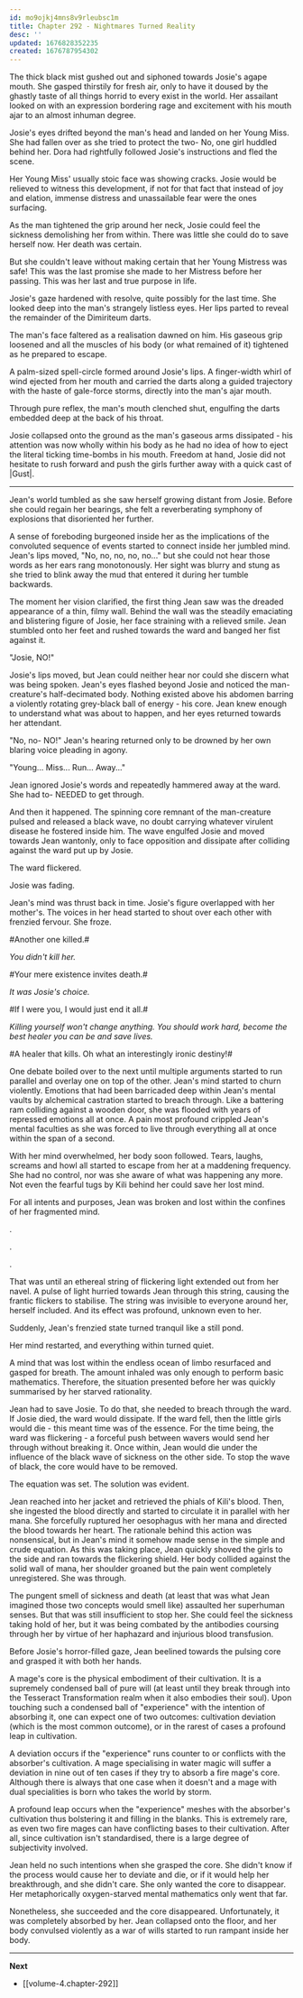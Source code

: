 ```yaml
---
id: mo9ojkj4mns8v9rleubsc1m
title: Chapter 292 - Nightmares Turned Reality
desc: ''
updated: 1676828352235
created: 1676787954302
---
```


The thick black mist gushed out and siphoned towards Josie's agape mouth. She gasped thirstily for fresh air, only to have it doused by the ghastly taste of all things horrid to every exist in the world. Her assailant looked on with an expression bordering rage and excitement with his mouth ajar to an almost inhuman degree.

Josie's eyes drifted beyond the man's head and landed on her Young Miss. She had fallen over as she tried to protect the two- No, one girl huddled behind her. Dora had rightfully followed Josie's instructions and fled the scene.

Her Young Miss' usually stoic face was showing cracks. Josie would be relieved to witness this development, if not for that fact that instead of joy and elation, immense distress and unassailable fear were the ones surfacing.

As the man tightened the grip around her neck, Josie could feel the sickness demolishing her from within. There was little she could do to save herself now. Her death was certain.

But she couldn't leave without making certain that her Young Mistress was safe! This was the last promise she made to her Mistress before her passing. This was her last and true purpose in life.

Josie's gaze hardened with resolve, quite possibly for the last time. She looked deep into the man's strangely listless eyes. Her lips parted to reveal the remainder of the Dimiriteum darts.

The man's face faltered as a realisation dawned on him. His gaseous grip loosened and all the muscles of his body (or what remained of it) tightened as he prepared to escape.

A palm-sized spell-circle formed around Josie's lips. A finger-width whirl of wind ejected from her mouth and carried the darts along a guided trajectory with the haste of gale-force storms, directly into the man's ajar mouth.

Through pure reflex, the man's mouth clenched shut, engulfing the darts embedded deep at the back of his throat.

Josie collapsed onto the ground as the man's gaseous arms dissipated - his attention was now wholly within his body as he had no idea of how to eject the literal ticking time-bombs in his mouth. Freedom at hand, Josie did not hesitate to rush forward and push the girls further away with a quick cast of |Gust|.

____

Jean's world tumbled as she saw herself growing distant from Josie. Before she could regain her bearings, she felt a reverberating symphony of explosions that disoriented her further.

A sense of foreboding burgeoned inside her as the implications of the convoluted sequence of events started to connect inside her jumbled mind. Jean's lips moved, "No, no, no, no, no..." but she could not hear those words as her ears rang monotonously. Her sight was blurry and stung as she tried to blink away the mud that entered it during her tumble backwards.

The moment her vision clarified, the first thing Jean saw was the dreaded appearance of a thin, filmy wall. Behind the wall was the steadily emaciating and blistering figure of Josie, her face straining with a relieved smile. Jean stumbled onto her feet and rushed towards the ward and banged her fist against it.

"Josie, NO!"

Josie's lips moved, but Jean could neither hear nor could she discern what was being spoken. Jean's eyes flashed beyond Josie and noticed the man-creature's half-decimated body. Nothing existed above his abdomen barring a violently rotating grey-black ball of energy - his core. Jean knew enough to understand what was about to happen, and her eyes returned towards her attendant.

"No, no- NO!" Jean's hearing returned only to be drowned by her own blaring voice pleading in agony.

"Young... Miss... Run... Away..."

Jean ignored Josie's words and repeatedly hammered away at the ward. She had to- NEEDED to get through.

And then it happened. The spinning core remnant of the man-creature pulsed and released a black wave, no doubt carrying whatever virulent disease he fostered inside him. The wave engulfed Josie and moved towards Jean wantonly, only to face opposition and dissipate after colliding against the ward put up by Josie.

The ward flickered.

Josie was fading.

Jean's mind was thrust back in time. Josie's figure overlapped with her mother's. The voices in her head started to shout over each other with frenzied fervour. She froze.

#Another one killed.#

*You didn't kill her.*

#Your mere existence invites death.#

*It was Josie's choice.*

#If I were you, I would just end it all.#

*Killing yourself won't change anything. You should work hard, become the best healer you can be and save lives.*

#A healer that kills. Oh what an interestingly ironic destiny!#

One debate boiled over to the next until multiple arguments started to run parallel and overlay one on top of the other. Jean's mind started to churn violently. Emotions that had been barricaded deep within Jean's mental vaults by alchemical castration started to breach through. Like a battering ram colliding against a wooden door, she was flooded with years of repressed emotions all at once. A pain most profound crippled Jean's mental faculties as she was forced to live through everything all at once within the span of a second. 

With her mind overwhelmed, her body soon followed. Tears, laughs, screams and howl all started to escape from her at a maddening frequency. She had no control, nor was she aware of what was happening any more. Not even the fearful tugs by Kili behind her could save her lost mind.

For all intents and purposes, Jean was broken and lost within the confines of her fragmented mind.

.

.

.

That was until an ethereal string of flickering light extended out from her navel. A pulse of light hurried towards Jean through this string, causing the frantic flickers to stabilise. The string was invisible to everyone around her, herself included. And its effect was profound, unknown even to her.

Suddenly, Jean's frenzied state turned tranquil like a still pond.

Her mind restarted, and everything within turned quiet.

A mind that was lost within the endless ocean of limbo resurfaced and gasped for breath. The amount inhaled was only enough to perform basic mathematics. Therefore, the situation presented before her was quickly summarised by her starved rationality.

Jean had to save Josie. To do that, she needed to breach through the ward. If Josie died, the ward would dissipate. If the ward fell, then the little girls would die - this meant time was of the essence. For the time being, the ward was flickering - a forceful push between wavers would send her through without breaking it. Once within, Jean would die under the influence of the black wave of sickness on the other side. To stop the wave of black, the core would have to be removed.

The equation was set. The solution was evident.

Jean reached into her jacket and retrieved the phials of Kili's blood. Then, she ingested the blood directly and started to circulate it in parallel with her mana. She forcefully ruptured her oesophagus with her mana and directed the blood towards her heart. The rationale behind this action was nonsensical, but in Jean's mind it somehow made sense in the simple and crude equation. As this was taking place, Jean quickly shoved the girls to the side and ran towards the flickering shield. Her body collided against the solid wall of mana, her shoulder groaned but the pain went completely unregistered. She was through.

The pungent smell of sickness and death (at least that was what Jean imagined those two concepts would smell like) assaulted her superhuman senses. But that was still insufficient to stop her. She could feel the sickness taking hold of her, but it was being combated by the antibodies coursing through her by virtue of her haphazard and injurious blood transfusion.

Before Josie's horror-filled gaze, Jean beelined towards the pulsing core and grasped it with both her hands.

A mage's core is the physical embodiment of their cultivation. It is a supremely condensed ball of pure will (at least until they break through into the Tesseract Transformation realm when it also embodies their soul). Upon touching such a condensed ball of "experience" with the intention of absorbing it, one can expect one of two outcomes: cultivation deviation (which is the most common outcome), or in the rarest of cases a profound leap in cultivation.

A deviation occurs if the "experience" runs counter to or conflicts with the absorber's cultivation. A mage specialising in water magic will suffer a deviation in nine out of ten cases if they try to absorb a fire mage's core. Although there is always that one case when it doesn't and a mage with dual specialities is born who takes the world by storm.

A profound leap occurs when the "experience" meshes with the absorber's cultivation thus bolstering it and filling in the blanks. This is extremely rare, as even two fire mages can have conflicting bases to their cultivation. After all, since cultivation isn't standardised, there is a large degree of subjectivity involved.

Jean held no such intentions when she grasped the core. She didn't know if the process would cause her to deviate and die, or if it would help her breakthrough, and she didn't care. She only wanted the core to disappear. Her metaphorically oxygen-starved mental mathematics only went that far.

Nonetheless, she succeeded and the core disappeared. Unfortunately, it was completely absorbed by her. Jean collapsed onto the floor, and her body convulsed violently as a war of wills started to run rampant inside her body.

____

**Next**
* [[volume-4.chapter-292]]